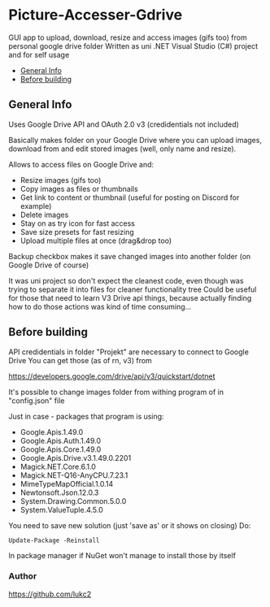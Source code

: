 # Picture-Accesser-Gdrive

GUI app to upload, download, resize and access images (gifs too) from personal google drive folder 
Written as uni .NET Visual Studio (C#) project and for self usage

* [General Info](#General-Info)
* [Before building](#Before)

## General Info

Uses Google Drive API and OAuth 2.0 v3 (credidentials not included) 

Basically makes folder on your Google Drive where you can upload images, download from and edit stored images (well, only name and resize).

Allows to access files on Google Drive and: 
 - Resize images (gifs too)
 - Copy images as files or thumbnails 
 - Get link to content or thumbnail (useful for posting on Discord for example)
 - Delete images
 - Stay on as try icon for fast access
 - Save size presets for fast resizing
 - Upload multiple files at once (drag&drop too)
 
Backup checkbox makes it save changed images into another folder (on Google Drive of course)

It was uni project so don't expect the cleanest code, even though was trying to separate it into files for cleaner functionality tree
Could be useful for those that need to learn V3 Drive api things, because actually finding how to do those actions was kind of time consuming...

## Before building
API credidentials in folder "Projekt" are necessary to connect to Google Drive
You can get those (as of rn, v3) from 

https://developers.google.com/drive/api/v3/quickstart/dotnet


It's possible to change images folder from withing program of in "config.json" file

Just in case - packages that program is using:
 - Google.Apis.1.49.0
 - Google.Apis.Auth.1.49.0
 - Google.Apis.Core.1.49.0
 - Google.Apis.Drive.v3.1.49.0.2201
 - Magick.NET.Core.6.1.0
 - Magick.NET-Q16-AnyCPU.7.23.1
 - MimeTypeMapOfficial.1.0.14
 - Newtonsoft.Json.12.0.3
 - System.Drawing.Common.5.0.0
 - System.ValueTuple.4.5.0
 
 You need to save new solution (just 'save as' or it shows on closing)
Do:
```
Update-Package -Reinstall
```
In package manager if NuGet won't manage to install those by itself

### Author
https://github.com/lukc2
